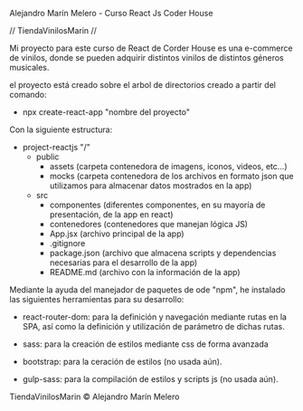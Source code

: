 Alejandro Marín Melero - Curso React Js Coder House

// TiendaVinilosMarin //

Mi proyecto para este curso de React de Corder House es una e-commerce de vinilos, donde se pueden adquirir distintos vinilos de distintos géneros musicales.

el proyecto está creado sobre el arbol de directorios creado a partir del comando:

- npx create-react-app "nombre del proyecto"

Con la siguiente estructura:

- project-reactjs "/"
    - public
        - assets (carpeta contenedora de imagens, iconos, videos, etc...)
        - mocks (carpeta contenedora de los archivos en formato json que utilizamos para almacenar datos mostrados en la app)
    - src
        - componentes (diferentes componentes, en su mayoría de presentación, de la app en react)
        - contenedores (contenedores que manejan lógica JS)
        - App.jsx (archivo principal de la app)
        - .gitignore
        - package.json (archivo que almacena scripts y dependencias necesarias para el desarrollo de la app)
        - README.md (archivo con la información de la app)

Mediante la ayuda del manejador de paquetes de ode "npm", he instalado las siguientes herramientas para su desarrollo:

- react-router-dom: para la definición y navegación mediante rutas en la SPA, así como la definición y utilización de parámetro de dichas rutas.

- sass: para la creación de estilos mediante css de forma avanzada

- bootstrap: para la ceración de estilos (no usada aún).

- gulp-sass: para la compilación de estilos y scripts js (no usada aún).


TiendaVinilosMarin © Alejandro Marín Melero
